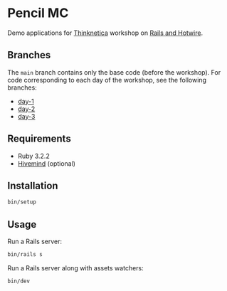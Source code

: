 # Pencil MC

Demo applications for [Thinknetica][] workshop on [Rails and Hotwire][workshop].

## Branches

The `main` branch contains only the base code (before the workshop). For code corresponding to each day of the workshop, see the following branches:

- [day-1](https://github.com/thinknetica/workshop_hotwire/tree/day-1)
- [day-2](https://github.com/thinknetica/workshop_hotwire/tree/day-2)
- [day-3](https://github.com/thinknetica/workshop_hotwire/tree/day-3)

## Requirements

- Ruby 3.2.2
- [Hivemind][] (optional)

## Installation

```sh
bin/setup
```

## Usage

Run a Rails server:

```sh
bin/rails s
```

Run a Rails server along with assets watchers:

```sh
bin/dev
```

[Hivemind]: https://github.com/DarthSim/hivemind
[Thinknetica]: https://thinknetica.com
[workshop]: https://thinknetica.com/pro/workshop_rails_hotwire

